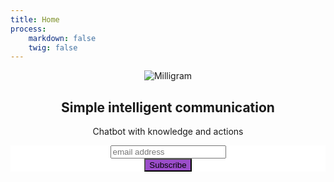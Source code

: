 ```yaml
---
title: Home
process:
    markdown: false
    twig: false
---
```


<header class="header" id="home">
	<section class="container">
		<img class="img" src="/user/themes/convospot/images/logo.svg" alt="Milligram" title="Milligram">
		<h1 class="title">Simple intelligent communication</h1>
		<p class="description">Chatbot with knowledge and actions<br></p>
		<!-- Begin MailChimp Signup Form -->
		<link href="//cdn-images.mailchimp.com/embedcode/horizontal-slim-10_7.css" rel="stylesheet" type="text/css">
		<style type="text/css">
			#mc_embed_signup{background:#fff; clear:left; font:14px Helvetica,Arial,sans-serif; width:100%;}
			/* Add your own MailChimp form style overrides in your site stylesheet or in this style block.
			We recommend moving this block and the preceding CSS link to the HEAD of your HTML file. */
		</style>
		<div id="mc_embed_signup">
			<form action="//convospot.us13.list-manage.com/subscribe/post?u=5d09472ed22fd10a4e82ebc98&amp;id=46c363364d" method="post" id="mc-embedded-subscribe-form" name="mc-embedded-subscribe-form" class="validate" target="_blank" novalidate>
				<div id="mc_embed_signup_scroll">
					<input type="email" value="" name="EMAIL" class="email" id="mce-EMAIL" placeholder="email address" required>
					<!-- real people should not fill this in and expect good things - do not remove this or risk form bot signups-->
					<div style="position: absolute; left: -5000px;" aria-hidden="true"><input type="text" name="b_5d09472ed22fd10a4e82ebc98_46c363364d" tabindex="-1" value=""></div>
					<div class="clear"><input type="submit" value="Subscribe" style="background-color:#9b4dca" name="subscribe" id="mc-embedded-subscribe" class="button"></div>
				</div>
			</form>
		</div>
		<!--End mc_embed_signup-->
	</section>
	
</header>